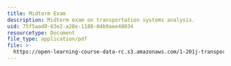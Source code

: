 ```yaml
---
title: Midterm Exam
description: Midterm exam on transportation systems analysis.
uid: 75f5aad0-63e2-a28e-1188-04b9aee48034
resourcetype: Document
file_type: application/pdf
file: >-
  https://open-learning-course-data-rc.s3.amazonaws.com/1-201j-transportation-systems-analysis-demand-and-economics-fall-2008/75f5aad063e2a28e118804b9aee48034_MIT1_201JF08_midterm.pdf
---
```

